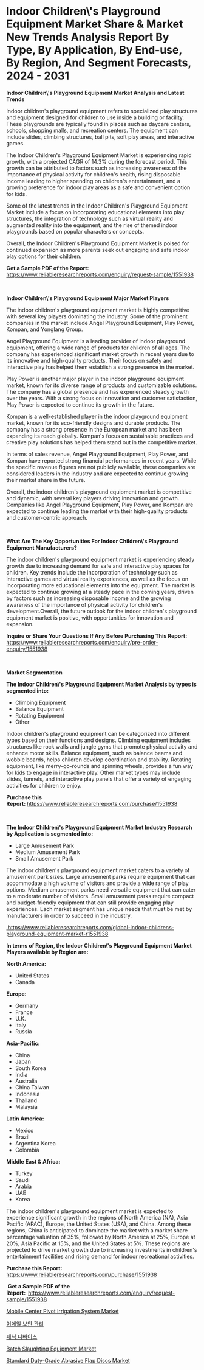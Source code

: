 <p><h1>Indoor Children\'s Playground Equipment Market Share & Market New Trends Analysis Report By Type, By Application, By End-use, By Region, And Segment Forecasts, 2024 - 2031</h1></p><p><strong>Indoor Children\'s Playground Equipment Market Analysis and Latest Trends</strong></p>
<p><p>Indoor children's playground equipment refers to specialized play structures and equipment designed for children to use inside a building or facility. These playgrounds are typically found in places such as daycare centers, schools, shopping malls, and recreation centers. The equipment can include slides, climbing structures, ball pits, soft play areas, and interactive games.</p><p>The Indoor Children's Playground Equipment Market is experiencing rapid growth, with a projected CAGR of 14.3% during the forecast period. This growth can be attributed to factors such as increasing awareness of the importance of physical activity for children's health, rising disposable income leading to higher spending on children's entertainment, and a growing preference for indoor play areas as a safe and convenient option for kids.</p><p>Some of the latest trends in the Indoor Children's Playground Equipment Market include a focus on incorporating educational elements into play structures, the integration of technology such as virtual reality and augmented reality into the equipment, and the rise of themed indoor playgrounds based on popular characters or concepts.</p><p>Overall, the Indoor Children's Playground Equipment Market is poised for continued expansion as more parents seek out engaging and safe indoor play options for their children.</p></p>
<p><strong>Get a Sample PDF of the Report:&nbsp;</strong> <a href="https://www.reliableresearchreports.com/enquiry/request-sample/1551938">https://www.reliableresearchreports.com/enquiry/request-sample/1551938</a></p>
<p>&nbsp;</p>
<p><strong>Indoor Children\'s Playground Equipment Major Market Players</strong></p>
<p><p>The indoor children's playground equipment market is highly competitive with several key players dominating the industry. Some of the prominent companies in the market include Angel Playground Equipment, Play Power, Kompan, and Yonglang Group.</p><p>Angel Playground Equipment is a leading provider of indoor playground equipment, offering a wide range of products for children of all ages. The company has experienced significant market growth in recent years due to its innovative and high-quality products. Their focus on safety and interactive play has helped them establish a strong presence in the market.</p><p>Play Power is another major player in the indoor playground equipment market, known for its diverse range of products and customizable solutions. The company has a global presence and has experienced steady growth over the years. With a strong focus on innovation and customer satisfaction, Play Power is expected to continue its growth in the future.</p><p>Kompan is a well-established player in the indoor playground equipment market, known for its eco-friendly designs and durable products. The company has a strong presence in the European market and has been expanding its reach globally. Kompan's focus on sustainable practices and creative play solutions has helped them stand out in the competitive market.</p><p>In terms of sales revenue, Angel Playground Equipment, Play Power, and Kompan have reported strong financial performances in recent years. While the specific revenue figures are not publicly available, these companies are considered leaders in the industry and are expected to continue growing their market share in the future.</p><p>Overall, the indoor children's playground equipment market is competitive and dynamic, with several key players driving innovation and growth. Companies like Angel Playground Equipment, Play Power, and Kompan are expected to continue leading the market with their high-quality products and customer-centric approach.</p></p>
<p>&nbsp;</p>
<p><strong>What Are The Key Opportunities For Indoor Children\'s Playground Equipment Manufacturers?</strong></p>
<p><p>The indoor children's playground equipment market is experiencing steady growth due to increasing demand for safe and interactive play spaces for children. Key trends include the incorporation of technology such as interactive games and virtual reality experiences, as well as the focus on incorporating more educational elements into the equipment. The market is expected to continue growing at a steady pace in the coming years, driven by factors such as increasing disposable income and the growing awareness of the importance of physical activity for children's development.Overall, the future outlook for the indoor children's playground equipment market is positive, with opportunities for innovation and expansion.</p></p>
<p><strong>Inquire or Share Your Questions If Any Before Purchasing This Report:</strong> <a href="https://www.reliableresearchreports.com/enquiry/pre-order-enquiry/1551938">https://www.reliableresearchreports.com/enquiry/pre-order-enquiry/1551938</a></p>
<p>&nbsp;</p>
<p><strong>Market Segmentation</strong></p>
<p><strong>The Indoor Children\'s Playground Equipment Market Analysis by types is segmented into:</strong></p>
<p><ul><li>Climbing Equipment</li><li>Balance Equipment</li><li>Rotating Equipment</li><li>Other</li></ul></p>
<p><p>Indoor children's playground equipment can be categorized into different types based on their functions and designs. Climbing equipment includes structures like rock walls and jungle gyms that promote physical activity and enhance motor skills. Balance equipment, such as balance beams and wobble boards, helps children develop coordination and stability. Rotating equipment, like merry-go-rounds and spinning wheels, provides a fun way for kids to engage in interactive play. Other market types may include slides, tunnels, and interactive play panels that offer a variety of engaging activities for children to enjoy.</p></p>
<p><strong>Purchase this Report:&nbsp;</strong><a href="https://www.reliableresearchreports.com/purchase/1551938">https://www.reliableresearchreports.com/purchase/1551938</a></p>
<p>&nbsp;</p>
<p><strong>The Indoor Children\'s Playground Equipment Market Industry Research by Application is segmented into:</strong></p>
<p><ul><li>Large Amusement Park</li><li>Medium Amusement Park</li><li>Small Amusement Park</li></ul></p>
<p><p>The indoor children's playground equipment market caters to a variety of amusement park sizes. Large amusement parks require equipment that can accommodate a high volume of visitors and provide a wide range of play options. Medium amusement parks need versatile equipment that can cater to a moderate number of visitors. Small amusement parks require compact and budget-friendly equipment that can still provide engaging play experiences. Each market segment has unique needs that must be met by manufacturers in order to succeed in the industry.</p></p>
<p><a href="https://www.reliableresearchreports.com/global-indoor-childrens-playground-equipment-market-r1551938">&nbsp;https://www.reliableresearchreports.com/global-indoor-childrens-playground-equipment-market-r1551938</a></p>
<p><strong>In terms of Region, the Indoor Children\'s Playground Equipment Market Players available by Region are:</strong></p>
<p>
    <p> <strong> North America: </strong>
        <ul>
            <li>United States</li>
            <li>Canada</li>
        </ul>
        </p> 
    <p> <strong> Europe: </strong>
        <ul>
            <li>Germany</li>
            <li>France</li>
            <li>U.K.</li>
            <li>Italy</li>
            <li>Russia</li>
        </ul>
        </p> 
    <p> <strong> Asia-Pacific: </strong>
        <ul>
            <li>China</li>
            <li>Japan</li>
            <li>South Korea</li>
            <li>India</li>
            <li>Australia</li>
            <li>China Taiwan</li>
            <li>Indonesia</li>
            <li>Thailand</li>
            <li>Malaysia</li>
        </ul>
        </p> 
    <p> <strong> Latin America: </strong>
        <ul>
            <li>Mexico</li>
            <li>Brazil</li>
            <li>Argentina Korea</li>
            <li>Colombia</li>
        </ul>
        </p> 
    <p> <strong> Middle East & Africa: </strong>
        <ul>
            <li>Turkey</li>
            <li>Saudi</li>
            <li>Arabia</li>
            <li>UAE</li>
            <li>Korea</li>
        </ul>
    </p>
    </p>
<p><p>The indoor children's playground equipment market is expected to experience significant growth in the regions of North America (NA), Asia Pacific (APAC), Europe, the United States (USA), and China. Among these regions, China is anticipated to dominate the market with a market share percentage valuation of 35%, followed by North America at 25%, Europe at 20%, Asia Pacific at 15%, and the United States at 5%. These regions are projected to drive market growth due to increasing investments in children's entertainment facilities and rising demand for indoor recreational activities.</p></p>
<p><strong>Purchase this Report: </strong><a href="https://www.reliableresearchreports.com/purchase/1551938">https://www.reliableresearchreports.com/purchase/1551938</a></p>
<p>&nbsp;<strong>Get a Sample PDF of the Report:&nbsp;&nbsp;</strong><a href="https://www.reliableresearchreports.com/enquiry/request-sample/1551938">https://www.reliableresearchreports.com/enquiry/request-sample/1551938</a></p>
<p><strong></strong></p>
<p><p><a href="https://github.com/joannagoyvaerts/Market-Research-Report-List-4/blob/main/mobile-center-pivot-irrigation-system-market.md">Mobile Center Pivot Irrigation System Market</a></p><p><a href="https://github.com/amuji413411/Market-Research-Report-List-2/blob/main/637077869575.md">이메일 보안 관리</a></p><p><a href="https://github.com/risastia4/Market-Research-Report-List-2/blob/main/174967869576.md">패닉 디바이스</a></p><p><a href="https://github.com/Hazelklievgspy6vdcsmu106w/Market-Research-Report-List-3/blob/main/batch-slaughting-equipment-market.md">Batch Slaughting Equipment Market</a></p><p><a href="https://github.com/lubmix/Market-Research-Report-List-4/blob/main/standard-duty-grade-abrasive-flap-discs-market.md">Standard Duty-Grade Abrasive Flap Discs Market</a></p></p>